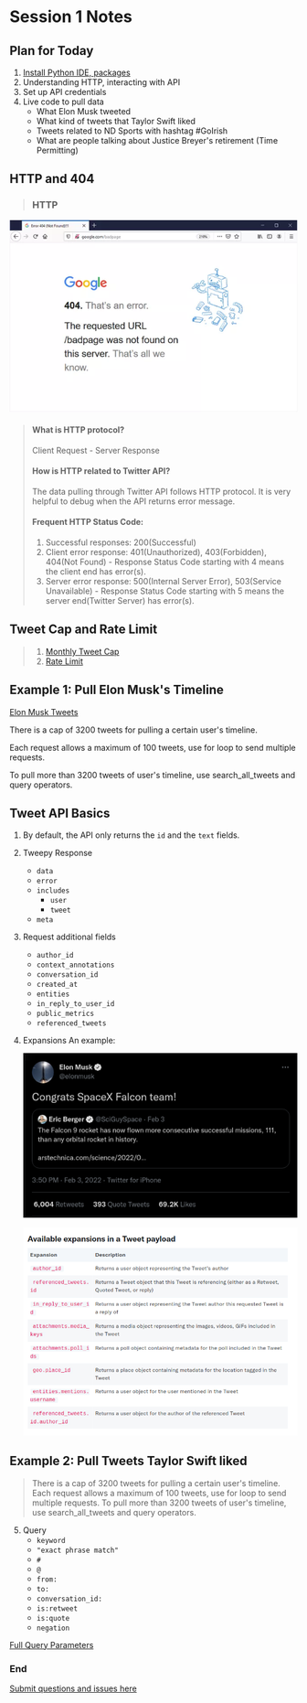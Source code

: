 # Session 1 Notes

## Plan for Today
1. [Install Python IDE, packages](Python_IDE_Setup.md)
2. Understanding HTTP, interacting with API
3. Set up API credentials
4. Live code to pull data
    - What Elon Musk tweeted
    - What kind of tweets that Taylor Swift liked
    - Tweets related to ND Sports with hashtag #GoIrish
    - What are people talking about Justice Breyer's retirement (Time Permitting)


## HTTP and 404

>### HTTP
![404](source/google404.webp)

>  #### What is HTTP protocol?
>  Client Request - Server Response
>  #### How is HTTP related to Twitter API?
>  The data pulling through Twitter API follows HTTP protocol. It is very helpful to debug when the API returns error message.
> #### Frequent HTTP Status Code:
> 1. Successful responses: 200(Successful)
> 2. Client error response: 401(Unauthorized), 403(Forbidden), 404(Not Found)
     - Response Status Code starting with 4 means the client end has error(s).
> 3. Server error response: 500(Internal Server Error), 503(Service Unavailable)
     - Response Status Code starting with 5 means the server end(Twitter Server) has error(s).

## Tweet Cap and Rate Limit
> 1. [Monthly Tweet Cap](https://developer.twitter.com/en/portal/dashboard)
> 2. [Rate Limit](https://developer.twitter.com/en/portal/products)

## Example 1: Pull Elon Musk's Timeline
   [Elon Musk Tweets](https://twitter.com/elonmusk)

   There is a cap of 3200 tweets for pulling a certain user's timeline.

   Each request allows a maximum of 100 tweets, use for loop to send multiple requests.

   To pull more than 3200 tweets of user's timeline, use search_all_tweets and query operators.

## Tweet API Basics
1. By default, the API only returns the ```id``` and the ```text``` fields.

2. Tweepy Response
    - ```data```
    - ```error```
    - ```includes```
      - ```user```
      - ```tweet```
    - ```meta```

3. Request additional fields
    - ```author_id```
    - ```context_annotations```
    - ```conversation_id```
    - ```created_at```
    - ```entities```
    - ```in_reply_to_user_id```
    - ```public_metrics```
    - ```referenced_tweets```
4. Expansions
   An example:

   ![Quoted Tweets](source/QuotedTweet.png)

   ![Expansions](source/Expansions.png)

## Example 2: Pull Tweets Taylor Swift liked

   > There is a cap of 3200 tweets for pulling a certain user's timeline.
   > Each request allows a maximum of 100 tweets, use for loop to send multiple requests.
   > To pull more than 3200 tweets of user's timeline, use search_all_tweets and query operators.

5. Query
    - ```keyword```
    - ```"exact phrase match"```
    - ```#```
    - ```@```
    - ```from:	```
    - ```to:```
    - ```conversation_id:```
    - ```is:retweet```
    - ```is:quote```
    - ```negation```

  [Full Query Parameters](https://developer.twitter.com/en/docs/twitter-api/tweets/search/integrate/build-a-query)


### End

  [Submit questions and issues here](https://github.com/Lucy-Family-Institute/CSSR-Workshop-Twitter/issues)
